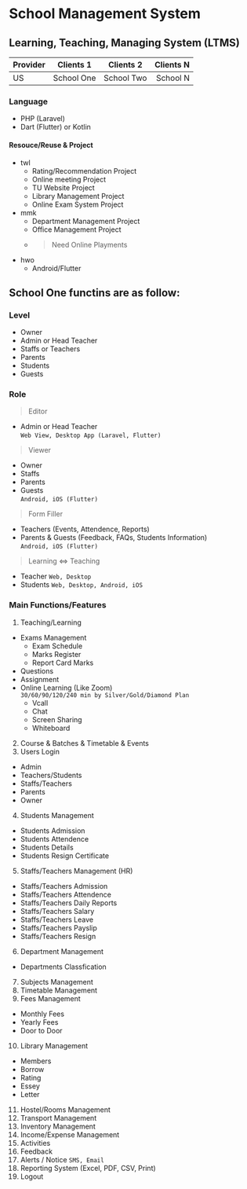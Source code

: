 # School Management System
## Learning, Teaching, Managing System (LTMS)

| Provider | Clients 1 | Clients 2 | Clients N |
| :---  | :---: | :---: | ---: |
| US | School One | School Two | School N |

### Language
* PHP (Laravel)
* Dart (Flutter) or Kotlin

#### Resouce/Reuse & Project
* twl
  - Rating/Recommendation Project
  - Online meeting Project
  - TU Website Project
  - Library Management Project
  - Online Exam System Project
* mmk
  - Department Management Project
  - Office Management Project
  - > Need Online Playments
* hwo
  - Android/Flutter

## School One functins are as follow:
### Level
* Owner
* Admin or Head Teacher
* Staffs or Teachers
* Parents
* Students
* Guests  

### Role
> Editor  
  * Admin or Head Teacher  
    `Web View, Desktop App (Laravel, Flutter)`

> Viewer
  * Owner
  * Staffs
  * Parents
  * Guests   
    `Android, iOS (Flutter)`

> Form Filler
  * Teachers (Events, Attendence, Reports)
  * Parents & Guests (Feedback, FAQs, Students Information)  
    `Android, iOS (Flutter)`

> Learning <=> Teaching
  * Teacher `Web, Desktop`  
  * Students `Web, Desktop, Android, iOS`

### Main Functions/Features
1. Teaching/Learning
  * Exams Management
    - Exam Schedule
    - Marks Register
    - Report Card Marks
  * Questions
  * Assignment
  * Online Learning (Like Zoom)  
      `30/60/90/120/240 min by Silver/Gold/Diamond Plan`
    - Vcall
    - Chat
    - Screen Sharing
    - Whiteboard
2. Course & Batches & Timetable & Events
3. Users Login
  * Admin
  * Teachers/Students
  * Staffs/Teachers
  * Parents
  * Owner
4. Students Management
  * Students Admission
  * Students Attendence
  * Students Details
  * Students Resign Certificate
5. Staffs/Teachers Management (HR)
  * Staffs/Teachers Admission
  * Staffs/Teachers Attendence
  * Staffs/Teachers Daily Reports
  * Staffs/Teachers Salary
  * Staffs/Teachers Leave
  * Staffs/Teachers Payslip
  * Staffs/Teachers Resign
6. Department Management
  * Departments Classfication
7. Subjects Management
8. Timetable Management
9. Fees Management
  * Monthly Fees
  * Yearly Fees
  * Door to Door
10. Library Management
  * Members
  * Borrow
  * Rating
  * Essey
  * Letter
11. Hostel/Rooms Management
12. Transport Management
13. Inventory Management
14. Income/Expense Management
15. Activities
16. Feedback
17. Alerts / Notice
  `SMS, Email`
18. Reporting System (Excel, PDF, CSV, Print)
19. Logout
